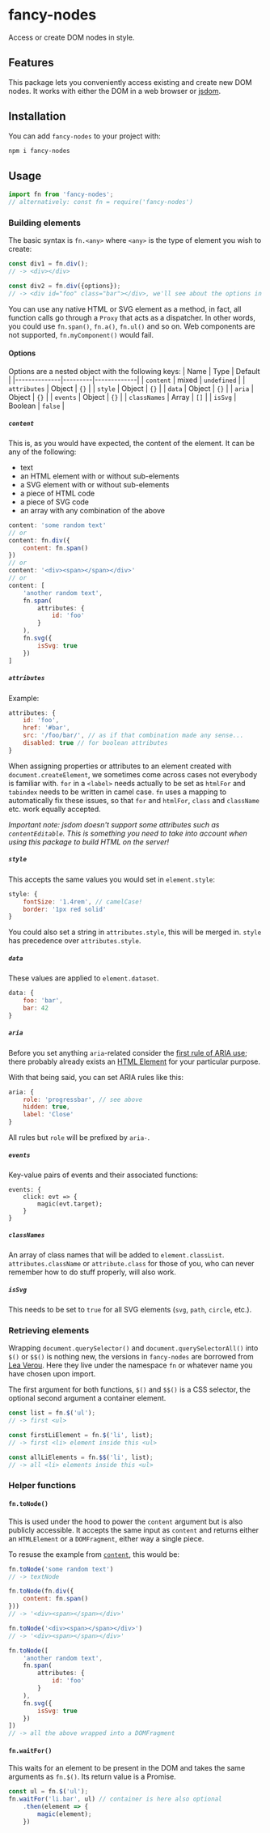 # fancy-nodes
Access or create DOM nodes in style.

## Features
This package lets you conveniently access existing and create new DOM nodes. It works with either the DOM in a web browser or [jsdom](https://www.npmjs.com/package/jsdom). 

## Installation
You can add `fancy-nodes` to your project with:
```bash
npm i fancy-nodes
```

## Usage
```javascript
import fn from 'fancy-nodes'; 
// alternatively: const fn = require('fancy-nodes')
```

### Building elements
The basic syntax is `fn.<any>` where `<any>` is the type of element you wish to create:
```javascript
const div1 = fn.div();
// -> <div></div>

const div2 = fn.div({options}); 
// -> <div id="foo" class="bar"></div>, we'll see about the options in a minute
```
You can use any native HTML or SVG element as a method, in fact, all function calls go through a `Proxy` that acts as a dispatcher. In other words, you could use `fn.span()`, `fn.a()`, `fn.ul()` and so on. Web components are not supported, `fn.myComponent()` would fail.

#### Options
Options are a nested object with the following keys:
| Name         | Type    | Default     |
|--------------|---------|-------------|
| `content`    | mixed   | `undefined` |
| `attributes` | Object  | `{}`        |
| `style`      | Object  | `{}`        |
| `data`       | Object  | `{}`        |
| `aria`       | Object  | `{}`        |
| `events`     | Object  | `{}`        |
| `classNames` | Array   | `[]`        |
| `isSvg`      | Boolean | `false`     |

##### `content`
This is, as you would have expected, the content of the element. It can be any of the following:
- text
- an HTML element with or without sub-elements
- a SVG element with or without sub-elements
- a piece of HTML code
- a piece of SVG code
- an array with any combination of the above
```javascript
content: 'some random text'
// or
content: fn.div({
    content: fn.span()
})
// or 
content: '<div><span></span></div>'
// or 
content: [
    'another random text',
    fn.span(
        attributes: {
            id: 'foo'
        }
    ),
    fn.svg({
        isSvg: true
    })
]
```

##### `attributes`
Example:
```javascript
attributes: {
    id: 'foo',
    href: '#bar',
    src: '/foo/bar/', // as if that combination made any sense...
    disabled: true // for boolean attributes
}
```
When assigning properties or attributes to an element created with `document.createElement`, we sometimes come across cases not everybody is familiar with. `for` in a `<label>` needs actually to be set as `htmlFor` and `tabindex` needs to be written in camel case. `fn` uses a mapping to automatically fix these issues, so that `for` and `htmlFor`, `class` and `className` etc. work equally accepted.

_Important note: jsdom doesn't support some attributes such as `contentEditable`. This is something you need to take into account when using this package to build HTML on the server!_

##### `style`
This accepts the same values you would set in `element.style`:
```javascript
style: {
    fontSize: '1.4rem', // camelCase!
    border: '1px red solid'
}
```
You could also set a string in `attributes.style`, this will be merged in. `style` has precedence over `attributes.style`.

##### `data`
These values are applied to `element.dataset`.
```javascript
data: {
    foo: 'bar',
    bar: 42
}
```
##### `aria`
Before you set anything `aria`-related consider the [first rule of ARIA use](https://www.w3.org/TR/using-aria/#firstrule); there probably already exists an [HTML Element](https://developer.mozilla.org/en-US/docs/Web/HTML/Element) for your particular purpose.

With that being said, you can set ARIA rules like this:
```javascript
aria: {
    role: 'progressbar', // see above
    hidden: true, 
    label: 'Close'
}
```
All rules but `role` will be prefixed by `aria-`.

##### `events`
Key-value pairs of events and their associated functions:
```
events: {
    click: evt => {
        magic(evt.target);
    }
}
```

##### `classNames`
An array of class names that will be added to `element.classList`. `attributes.className` or `attribute.class` for those of you, who can never remember how to do stuff properly, will also work.

##### `isSvg`
This needs to be set to `true` for all SVG elements (`svg`, `path`, `circle`, etc.).

### Retrieving elements
Wrapping `document.querySelector()` and `document.querySelectorAll()` into `$()` or `$$()` is nothing new, the versions in `fancy-nodes` are borrowed from [Lea Verou](https://lea.verou.me/2015/04/jquery-considered-harmful/). Here they live under the namespace `fn` or whatever name you have chosen upon import.

The first argument for both functions, `$()` and `$$()` is a CSS selector, the optional second argument a container element.
```javascript
const list = fn.$('ul');
// -> first <ul>

const firstLiElement = fn.$('li', list);
// -> first <li> element inside this <ul>

const allLiElements = fn.$$('li', list);
// -> all <li> elements inside this <ul>
```
### Helper functions

#### `fn.toNode()`
This is used under the hood to power the `content` argument but is also publicly accessible. It accepts the same input as `content` and returns either an `HTMLElement` or a `DOMFragment`, either way a single piece.

To resuse the example from [`content`](#content), this would be:
```javascript
fn.toNode('some random text')
// -> textNode

fn.toNode(fn.div({
    content: fn.span()
}))
// -> '<div><span></span></div>'

fn.toNode('<div><span></span></div>')
// -> '<div><span></span></div>'

fn.toNode([
    'another random text',
    fn.span(
        attributes: {
            id: 'foo'
        }
    ),
    fn.svg({
        isSvg: true
    })
])
// -> all the above wrapped into a DOMFragment
```

#### `fn.waitFor()`
This waits for an element to be present in the DOM and takes the same arguments as `fn.$()`. Its return value is a Promise.
```javascript
const ul = fn.$('ul');
fn.waitFor('li.bar', ul) // container is here also optional
    .then(element => {
        magic(element);
    })
```
